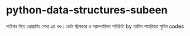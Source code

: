 # python-data-structures-subeen
পাইথন দিয়ে প্রোগ্রামিং শেখা ৩য় খণ্ড : ডেটা স্ট্রাকচার ও অ্যালগরিদম পরিচিতি  by তামিম শাহরিয়ার সুবিন codes
